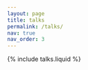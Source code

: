 ```yaml
---
layout: page
title: talks
permalink: /talks/
nav: true
nav_order: 3
---
```


{% include talks.liquid %}
